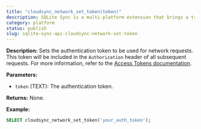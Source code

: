 ```yaml
---
title: "cloudsync_network_set_token(token)"
description: SQLite Sync is a multi-platform extension that brings a true local-first experience to your applications with minimal effort.
category: platform
status: publish
slug: sqlite-sync-api-cloudsync-network-set-token
---
```


**Description:** Sets the authentication token to be used for network requests. This token will be included in the `Authorization` header of all subsequent requests. For more information, refer to the [Access Tokens documentation](/docs/access-tokens).

**Parameters:**

- `token` (TEXT): The authentication token.

**Returns:** None.

**Example:**

```sql
SELECT cloudsync_network_set_token('your_auth_token');
```
